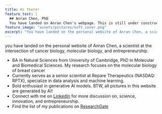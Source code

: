 ```yaml
---
title: Hi there!
feature_text: |
  ## Anran Chen, PhD
  You have landed on Anran Chen's webpage. This is still under construction. Please come back later!
feature_image: "assets/pictures/soft_cover.png"
excerpt: "You have landed on the personal website of Anran Chen, a scientist at the intersection of cancer biology, molecular biology, and entrepreneurship."
---
```


you have landed on the personal website of Anran Chen, a scientist at the intersection of cancer biology, molecular biology, and entrepreneurship.

- BA in Natural Sciences from University of Cambridge, PhD in Molecular and Biomedical Sciences. My research focuses on the molecular biology of breast cancer
- Currently serves as a senior scientist at Repare Therapeutics (NASDAQ: RPTX), specialize in data analysis and machine learning. 
- Bold enthusiast in generative AI models. BTW, all pictures in this website are generated by AI!
- Connect with me on [LinkedIn](https://www.linkedin.com/in/anran-chen-ph-d-6386a5a9/) for more discussion on, science, innovation, and entrepreneurship.
- Find the list of my publications on [ResearchGate](https://www.researchgate.net/profile/Anran-Chen-6)


